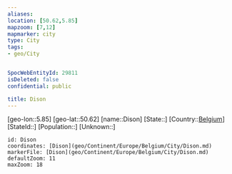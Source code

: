 ```yaml
---
aliases: 
location: [50.62,5.85]
mapzoom: [7,12] 
mapmarker: city 
type: City
tags:
- geo/City


SpocWebEntityId: 29811
isDeleted: false
confidential: public

title: Dison
---
```

[geo-lon::5.85]
[geo-lat::50.62]
[name::Dison]
[State::]
[Country::[Belgium](geo/Continent/Europe/Belgium.md)]
[StateId::]
[Population::]
[Unknown::]


```leaflet
id: Dison
coordinates: [Dison](geo/Continent/Europe/Belgium/City/Dison.md)
markerFile: [Dison](geo/Continent/Europe/Belgium/City/Dison.md)
defaultZoom: 11 
maxZoom: 18
```



